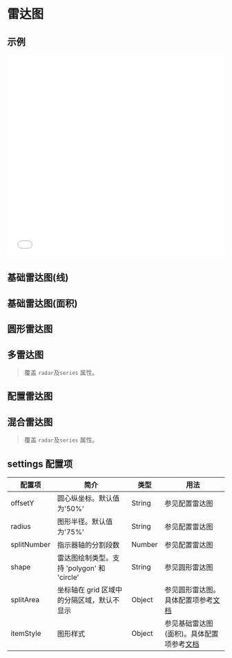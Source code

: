 # 雷达图

## 示例

<iframe width="100%" height="470" src="//jsfiddle.net/vecharts/hd1kmqnv/embedded/result,html,js/?bodyColor=fff" allowfullscreen="allowfullscreen" frameborder="0"></iframe>

## 基础雷达图(线)

<vuep template="#basicLineRadar" :options="{ theme: 'vue', lineNumbers: false }"></vuep>

<script v-pre type="text/x-template" id="basicLineRadar">
<template>
 <ve-radar-chart :data="chartData" />
</template>

<script>
 module.exports = {
    created () {
      this.chartData = {
        dimensions: [
          { name: 'APP', max: 6000 },
          { name: 'PC', max: 16000 },
          { name: 'M端', max: 30000 },
          { name: '微信', max: 35000 },
          { name: '手Q', max: 50000 },
          { name: '小程序', max: 25000 }
        ],
        measures: [{name: '2018', data: [5000, 7000, 12000, 11000, 15000, 14000]}]
      }
    }
  }
</script>

## 基础雷达图(面积)

<vuep template="#basicAreaRadar" :options="{ theme: 'vue', lineNumbers: false }"></vuep>

<script v-pre type="text/x-template" id="basicAreaRadar">
<template>
 <ve-radar-chart :data="chartData" :legend="legend" :settings="settings" />
</template>

<script>
 module.exports = {
    created () {
      this.legend = { show: false };
      this.settings = {
    	  itemStyle: { normal: { areaStyle: { type: 'default' } } }   // 面积
      };
      this.chartData = {
         dimensions: [
            { name: 'APP', max: 6000 },
            { name: 'PC', max: 16000 },
            { name: 'M端', max: 30000 },
            { name: '微信', max: 35000 },
            { name: '手Q', max: 50000 },
            { name: '小程序', max: 25000 }],
         measures: [{name: '2018', data: [5000, 7000, 12000, 11000, 15000, 14000]}]
      }
    }
  }
</script>

## 圆形雷达图

<vuep template="#circleRadar" :options="{ theme: 'vue', lineNumbers: false }"></vuep>

<script v-pre type="text/x-template" id="circleRadar">
<template>
 <ve-radar-chart :data="chartData" :legend="legend" :settings="settings" />
</template>

<script>
 module.exports = {
    created () {
      this.legend = { show: false };
      this.settings = {
        radius: 120,
        splitNumber: 3,     // 分割段数
        shape: 'circle',    // 绘制为圆形
        splitArea: {        // 底色
          areaStyle: {
            color: ['rgba(114, 172, 209, 0.2)','rgba(114, 172, 209, 0.4)', 'rgba(114, 172, 209, 0.6)','rgba(114, 172, 209, 0.8)', 'rgba(114, 172, 209, 1)'],
            shadowColor: 'rgba(0, 0, 0, 0.3)',
            shadowBlur: 10
          }
        }
      };
      this.chartData = {
         dimensions: [
            { name: 'APP', max: 6000 },
            { name: 'PC', max: 16000 },
            { name: 'M端', max: 30000 },
            { name: '微信', max: 35000 },
            { name: '手Q', max: 50000 },
            { name: '小程序', max: 25000 }],
         measures: [{name: '2018', data: [5000, 7000, 12000, 11000, 15000, 14000]}]
      }
    }
  }
</script>

## 多雷达图

> 覆盖 `radar`及`series` 属性。

<vuep template="#multipleRadar" :options="{ theme: 'vue', lineNumbers: false }"></vuep>

<script v-pre type="text/x-template" id="multipleRadar">
<template>
 <ve-radar-chart :data="chartData" :radar="radar" :series="series" />
</template>

<script>
 module.exports = {
    created () {
      this.chartData = { dimensions: [], measures: [] },  // 当前版本必须传递data
      this.radar = [
        {
          indicator: [
            { text: '品牌', max: 100 },
            { text: '内容', max: 100 },
            { text: '可用性', max: 100 },
            { text: '功能', max: 100 }],
          center: ['25%','40%'],
          radius: 80
        }, {
          indicator: (function (){
            let res = [];
            for (let i = 1; i <= 12; i++)
              res.push({text:i+'月',max:100});
            return res;
          })(),
          center: ['75%','60%'],
          radius: 80
        }],
    this.series = [
    {
      type: 'radar',
      tooltip: { trigger: 'item' },
      itemStyle: { normal: { areaStyle: { type: 'default' } } },
      data: [{ name: 'X软件', value: [60,73,85,40] }]
    }, {
      type: 'radar',
      radarIndex: 1,
      itemStyle: { normal: { areaStyle: { type: 'default' } } },
      data: [{ name: '下载量', value: [26, 59, 90, 26, 28, 70, 75, 82, 48, 18, 6, 2] }]
    }]
 }
}
</script>

## 配置雷达图

<vuep template="#optionRadar" :options="{ theme: 'vue', lineNumbers: false }"></vuep>

<script v-pre type="text/x-template" id="optionRadar">
<template>
 <ve-radar-chart :data="chartData" :color="color" :background-color="backgroundColor"
                 :settings="settings" :series="series" :legend="legend" />
</template>

<script>
 module.exports = {
    created () {
      this.settings = {
    	  radius: '60%',      // 图形半径
    	  offsetY: '45%',     // 圆心纵坐标
    	  splitNumber: 8,     // 分割段数
    	  itemStyle: { normal: { areaStyle: { type: 'default' } } },   // 面积
    	  splitArea: {
    	    areaStyle: {
    	      color: 'rgba(127,95,132,.3)',
    	      opacity: 1,
    	      shadowBlur: 45,
    	      shadowColor: 'rgba(0,0,0,.5)',
    	      shadowOffsetX: 0,
            shadowOffsetY: 15
          }
        }
      };
      this.legend = { show: false };
      this.color = ['#ef4b4c', '#b1eadb'];
      this.backgroundColor = {
        type: 'radial',
        x: 0.5,
        y: 0.45,
        r: 0.5,
        colorStops: [
          { offset: 0, color: '#895355' }, // 0% 处的颜色
          { offset: .4, color: '#593640' }, // 100% 处的颜色
          { offset: 1, color: '#39273d' }] // 100% 处的颜色
      };
      this.series = [{
          type: 'radar',
          symbolSize: 0,
          areaStyle: {
              normal: {
                  shadowBlur: 13,
                  shadowColor: 'rgba(0,0,0,.2)',
                  shadowOffsetX: 0,
                  shadowOffsetY: 10,
                  opacity: 1
              }
          },
          data: [
            { name: '2018', value: [5000, 7000, 12000, 11000, 15000, 14000] },
            { name: '2017', value: [2500, 12000, 8000, 8500, 12000, 12000] }
          ]
      }],
      this.chartData = {
         dimensions: [
            { name: 'APP', max: 6000 },
            { name: 'PC', max: 16000 },
            { name: 'M端', max: 30000 },
            { name: '微信', max: 35000 },
            { name: '手Q', max: 50000 },
            { name: '小程序', max: 25000 }],
         measures: []
      }
    }
  }
</script>

## 混合雷达图

> 覆盖 `radar`及`series` 属性。

<vuep template="#mixRadar" :options="{ theme: 'vue', lineNumbers: false }"></vuep>

<script v-pre type="text/x-template" id="mixRadar">
<template>
 <ve-radar-chart :radar="radar" :series="series" :title="title" :background-color="backgroundColor"/>
</template>

<script>
 module.exports = {
    created () {
      this.title = { text: 'NST人格属性', textStyle: { color: '#fff' } };
      this.backgroundColor = {
        colorStops: [
          { offset: .1, color: '#39271e' },
          { offset: 1, color: '#333' }]
      };
      this.radar = [{
        indicator: [
          { text: '开创', max: 13 },
          { text: '变动', max: 13 },
          { text: '固定', max: 13 }],
        splitNumber: 1,
        center: ['50%', '55%'],
        name: {
          formatter: '{value}',
          textStyle:
           { fontSize: 20, color: '#fff' }
        },
        splitArea: {
          reaStyle: {
            color: ['rgba(0, 0, 0, 0)', 'rgba(0, 0, 0, 0.2)', 'rgba(0, 0, 0, 0)', 'rgba(0, 0, 0, 0)', 'rgba(0, 0, 0, 0)'],
            shadowColor: 'rgba(255, 255, 255, 1)',
            shadowBlur: 40
          }
        },
        axisLine: { lineStyle: { color: 'rgba(255, 255, 255, 0)' } },
        splitLine: { lineStyle: { color: 'rgba(255, 255, 255, 0.6)' } },
        radius: 100
      }, {
        indicator: [
          { text: '强化', max: 13 },
          { text: '和谐', max: 13 },
          { text: '压迫', max: 13 },
          { text: '冲突', max: 13 },
          { text: '阻滞', max: 13 },
          { text: '调和', max: 13 }],
        startAngle: 60,
        splitNumber: 1,
        name: {
          formatter: '{value}',
          textStyle: { fontSize: 16, color: 'rgba(255, 255, 255, 0.6)' }
        },
        splitArea: {
          areaStyle: {
            color: ['rgba(0, 0, 0, 0)', 'rgba(0, 0, 0, 0)', 'rgba(0, 0, 0, 0)', 'rgba(0, 0, 0, 0)', 'rgba(0, 0, 0, 0)'],
            shadowColor: 'rgba(255, 255, 255, 1)',
            shadowBlur: 40
          }
        },
        axisLine: { lineStyle: { color: 'rgba(255, 255, 255, 0.3)' } },
        splitLine: { lineStyle: { color: 'rgba(255, 255, 255, 0.6)' } },
        radius: 140,
        center: ['50%', '55%']
      }];
      this.series = [{
        type: 'radar',
        tooltip: { trigger: 'item' },
        itemStyle: { normal: { areaStyle: { type: 'default' } } },
        data: [{ value: [9, 7, 7], name: '三型基本人格' }]
      }, {
        type: 'radar',
        tooltip: { trigger: 'item' },
        radarIndex: 1,
        data: [{
          value: [3, 6, 9, 6, 2, 10],
          name: '六型宇宙势能',
          symbol: 'rect',
          symbolSize: 5,
          lineStyle: { normal: { type: 'dashed', Color: '#fff' } }
        }]
      }]
    }
  }
</script>

## settings 配置项

| 配置项 | 简介 | 类型 | 用法 |
| --- | --- | --- | --- |
| offsetY | 圆心纵坐标。默认值为'50%' | String | 参见配置雷达图 |
| radius | 图形半径。默认值为'75%' | String | 参见配置雷达图 |
| splitNumber | 指示器轴的分割段数 | Number | 参见配置雷达图 |
| shape | 雷达图绘制类型。支持 'polygon' 和 'circle' | String | 参见圆形雷达图 |
| splitArea | 坐标轴在 grid 区域中的分隔区域，默认不显示 | Object | 参见圆形雷达图。具体配置项参考[文档](http://echarts.baidu.com/option.html#radar.splitArea) |
| itemStyle | 图形样式 | Object | 参见基础雷达图(面积)。具体配置项参考[文档](http://echarts.baidu.com/option.html#series-radar.itemStyle) |
